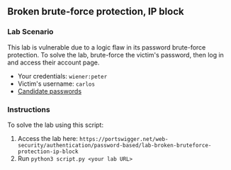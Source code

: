 ## Broken brute-force protection, IP block
### Lab Scenario
This lab is vulnerable due to a logic flaw in its password brute-force protection. To solve the lab, brute-force the victim's password, then log in and access their account page.
- Your credentials: `wiener:peter`
- Victim's username: `carlos`
- <a href="https://portswigger.net/web-security/authentication/auth-lab-passwords"> Candidate passwords</a>

### Instructions
To solve the lab using this script:
1. Access the lab here: `https://portswigger.net/web-security/authentication/password-based/lab-broken-bruteforce-protection-ip-block`
2. Run `python3 script.py <your lab URL>`
